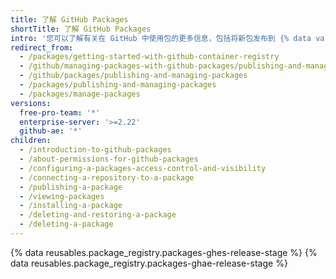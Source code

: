 ```yaml
---
title: 了解 GitHub Packages
shortTitle: 了解 GitHub Packages
intro: '您可以了解有关在 GitHub 中使用包的更多信息，包括将新包发布到 {% data variables.product.prodname_registry %}，查看和安装现有包，以及在特殊情况下删除现有包。'
redirect_from:
  - /packages/getting-started-with-github-container-registry
  - /github/managing-packages-with-github-packages/publishing-and-managing-packages
  - /github/packages/publishing-and-managing-packages
  - /packages/publishing-and-managing-packages
  - /packages/manage-packages
versions:
  free-pro-team: '*'
  enterprise-server: '>=2.22'
  github-ae: '*'
children:
  - /introduction-to-github-packages
  - /about-permissions-for-github-packages
  - /configuring-a-packages-access-control-and-visibility
  - /connecting-a-repository-to-a-package
  - /publishing-a-package
  - /viewing-packages
  - /installing-a-package
  - /deleting-and-restoring-a-package
  - /deleting-a-package
---
```


{% data reusables.package_registry.packages-ghes-release-stage %}
{% data reusables.package_registry.packages-ghae-release-stage %}
